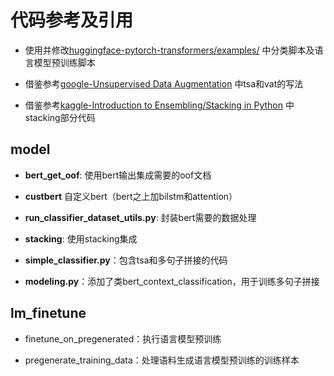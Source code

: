  # 代码参考及引用
  
  -  使用并修改[huggingface-pytorch-transformers/examples/](https://github.com/huggingface/pytorch-transformers) 中分类脚本及语言模型预训练脚本
  
  -  借鉴参考[google-Unsupervised Data Augmentation](https://github.com/google-research/uda) 中tsa和vat的写法
  
  -  借鉴参考[kaggle-Introduction to Ensembling/Stacking in Python](https://www.kaggle.com/arthurtok/introduction-to-ensembling-stacking-in-python) 中stacking部分代码


## model
  - **bert_get_oof**: 使用bert输出集成需要的oof文档
  
  - **custbert** 自定义bert（bert之上加bilstm和attention）
  
  - **run_classifier_dataset_utils.py**: 封装bert需要的数据处理
   
  - **stacking**: 使用stacking集成
  
  - **simple_classifier.py**：包含tsa和多句子拼接的代码
  
  - **modeling.py**：添加了类bert_context_classification，用于训练多句子拼接

## lm_finetune

  - finetune_on_pregenerated：执行语言模型预训练
  
  - pregenerate_training_data：处理语料生成语言模型预训练的训练样本
